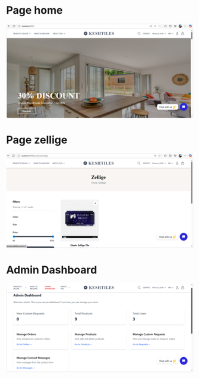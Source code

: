 
<h1>Page home</h1>
<img src="imges/image1.png" alt="">

<h1>Page zellige</h1>
<img src="imges/image2.png" alt="">

<h1>Admin Dashboard</h1>
<img src="imges/image3.png" alt="">



